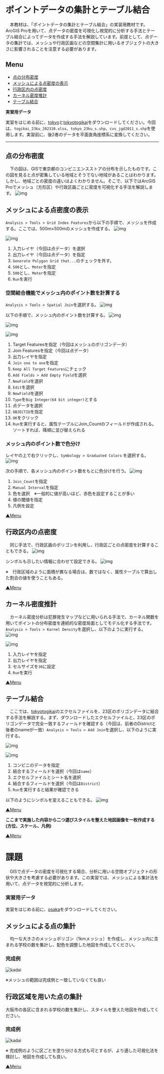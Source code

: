 # ポイントデータの集計とテーブル結合
　本教材は、「ポイントデータの集計とテーブル結合」の実習用教材です。ArcGIS Proを用いて、点データの密度を可視化し視覚的に分析する手法とテーブル結合によってデータを作成する手法を解説しています。前提として、点データの集計では、メッシュや行政区画などの空間集計に用いるオブジェクトの大きさに影響されることを注意する必要があります。

**Menu**
------
* [点の分布密度](#点の分布密度)
* [メッシュによる点密度の表示](#メッシュによる点密度の表示)
* [行政区内の点密度](#行政区内の点密度)
* [カーネル密度推計](#カーネル密度推計)
* [テーブル結合](#テーブル結合)

**実習用データ**

実習をはじめる前に、[tokyo]と[tokyotogikai]をダウンロードしてください。今回は、`togikai_23ku_202310.xlsx`、`tokyo_23ku_s.shp`、`cvs_jgd2011_s.shp`を使用します。実習前に、後2者のデータを平面直角座標系に変換してください。

[tokyo]:https://github.com/gis-oer/datasets/raw/master/s/tokyo_s.zip

[tokyotogikai]:https://github.com/yamauchi-inochu/learning/raw/master/data/tokyotogikai.zip

-------

## 点の分布密度
　下の図は、GISで東京都のコンビニエンスストアの分布を示したものです。この図を見ると点が密集している地域とそうでない地域があることはわかります。しかし、地域ごとの密度の違いはよくわかりません。そこで、以下ではArcGIS Proでメッシュ（方形区）や行政区画ごとに密度を可視化する手法を解説します。
![img](./img/8-1.png)

## メッシュによる点密度の表示
`Analysis > Tools > Grid Index Features`から以下の手順で、メッシュを作成する。ここでは、500m×500mのメッシュを作成する。
![img](./img/8-2.png)

![img](./img/8-3.png)

1. 入力レイヤ（今回は点データ）を選択
2. 出力レイヤ（今回は点データ）を指定
3. `Generate Polygon Grid that...`のチェックを外す。
4. `500`とし、`Meter`を指定
5. `500`とし、`Meter`を指定
6. `Run`を実行


### 空間結合機能でメッシュ内のポイント数を計算する
`Analysis > Tools > Spatial Join`を選択する。
![img](./img/8-4.png)

以下の手順で、メッシュ内のポイント数を計算する。
![img](./img/8-5.png)

![img](./img/8-6.png)

![img](./img/8-7.png)

1. Target Featuresを指定（今回はメッシュのポリゴンデータ）
2. Join Featuresを指定（今回は点データ）
3. 出力レイヤを指定
4. `Join one to one`を指定
5. `Keep All Target Features`にチェック
6. `Add Fields > Add Empty Field`を選択
7. `NewField`を選択
8. `Edit`を選択
9. `NewField`を選択
10. `Type`を`Big Integer(64 bit integer)`とする
11. 点データを選択
12. `OBJECTID`を指定
13. `OK`をクリック
14. `Run`を実行すると、属性テーブルにJoin_Countのフィールドが作成される。ソートすれば、降順に並び替えられる

### メッシュ内のポイント数で色分け
レイヤの上で右クリックし、`Symbology > Graduated Colors` を選択する。
![img](./img/8-8.png)

次の手順で、各メッシュ内のポイント数をもとに色分けを行う。
![img](./img/8-9.png)

1. `Join_Count`を指定
2. `Manual Interval`を指定
3. 色を選択　※一般的に値が高いほど、赤色を設定することが多い
4. 値の閾値を指定
5. 凡例を設定

[▲Menu]

## 行政区内の点密度
　同じ手法で、行政区画のポリゴンを利用し、行政区ごとの点密度を計算することもできる。
![img](./img/8-10.png)

シンボルも示したい情報に合わせて設定できる。
![img](./img/8-11.png)

※　行政区域のように面積が異なる場合は、数ではなく、属性テーブルで算出した割合の値を使うこともある。

[▲Menu]

## カーネル密度推計
　カーネル密度分析は犯罪発生マップなどに用いられる手法で、カーネル関数を用いてポイントの分布密度を連続的な密度局面としてモデル化する手法です。`Analysis > Tools > Karnel Density`を選択し、以下のように実行する。
![img](./img/8-12.png)

![img](./img/8-13.png)

1. 入力レイヤを指定
2. 出力レイヤを指定
3. セルサイズを`30`に設定
4. `Run`を実行

[▲Menu]

## テーブル結合
　ここでは、[tokyotogikai]のエクセルファイルを、23区のポリゴンデータに結合する手法を解説する。まず、ダウンロードしたエクセルファイルと、23区のポリゴンデータで完全一致するフィールドを確認する（今回は、前者のDistrictと後者のnameが一致）`Analysis > Tools > Add Join`を選択し、以下のように実行する。

![img](./img/8-14.png)

![img](./img/8-15.png)

1. コンビニのデータを指定
2. 結合するフィールドを選択（今回は`name`）
3. エクセルファイルとシート名を選択
4. 結合するフィールドを選択（今回は`District`）
5. `Run`を実行すると結果が確認できる

以下のようにシンボルを変えることもできる。
![img](./img/8-16.png)

[▲Menu]

**ここまで実施した内容から二つ選びスタイルを整えた地図画像を一枚作成する(方位、スケール、凡例)**

[▲Menu]

# 課題
　GISで点データの密度を可視化する場合、分析に用いる空間オブジェクトの形状や大きさを考慮する必要があります。この実習では、メッシュによる集計法を用いて、点データを視覚的に分析します。

### 実習用データ
実習をはじめる前に、[osaka]をダウンロードしてください。

[osaka]:https://github.com/gis-oer/datasets/raw/master/s/osaka_s.zip

## メッシュによる点の集計
　均一な大きさのメッシュポリゴン（1kmメッシュ）を作成し、メッシュ内に含まれる学校の数を集計し、配色を調整した地図を作成してください。

### 完成例
![kadai](./img/t14-1.png)

※メッシュの範囲は完成例と一致していなくても良い

## 行政区域を用いた点の集計
大阪市の各区に含まれる学校の数を集計し、スタイルを整えた地図を作成してください。

### 完成例
![kadai](./img/t14-2.png)

※ 完成例のように区ごとを塗り分ける方式も可とするが、より適した可視化法を検討し、地図を作成しても良い。


[▲Menu]

[▲Menu]:./8.md#Menu
